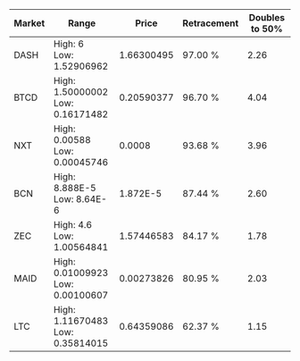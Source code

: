 | Market | Range | Price| Retracement | Doubles to 50% |
| --- | --- | --- | --- | --- |
| DASH | High: 6<br />Low: 1.52906962 | 1.66300495 | 97.00 % | 2.26 |
| BTCD | High: 1.50000002<br />Low: 0.16171482 | 0.20590377 | 96.70 % | 4.04 |
| NXT | High: 0.00588<br />Low: 0.00045746 | 0.0008 | 93.68 % | 3.96 |
| BCN | High: 8.888E-5<br />Low: 8.64E-6 | 1.872E-5 | 87.44 % | 2.60 |
| ZEC | High: 4.6<br />Low: 1.00564841 | 1.57446583 | 84.17 % | 1.78 |
| MAID | High: 0.01009923<br />Low: 0.00100607 | 0.00273826 | 80.95 % | 2.03 |
| LTC | High: 1.11670483<br />Low: 0.35814015 | 0.64359086 | 62.37 % | 1.15 |
